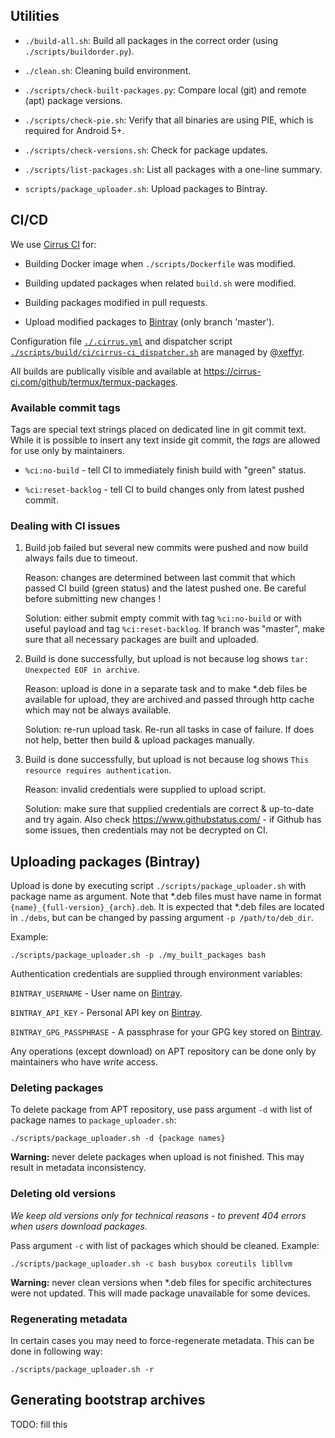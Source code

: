 ## Utilities

- `./build-all.sh`:
  Build all packages in the correct order (using `./scripts/buildorder.py`).

- `./clean.sh`:
  Cleaning build environment.

- `./scripts/check-built-packages.py`:
  Compare local (git) and remote (apt) package versions.

- `./scripts/check-pie.sh`:
  Verify that all binaries are using PIE, which is required for Android 5+.

- `./scripts/check-versions.sh`:
  Check for package updates.

- `./scripts/list-packages.sh`:
  List all packages with a one-line summary.

- `scripts/package_uploader.sh`:
  Upload packages to Bintray.

## CI/CD

We use [Cirrus CI](https://cirrus-ci.com/) for:

- Building Docker image when `./scripts/Dockerfile` was modified.

- Building updated packages when related `build.sh` were modified.

- Building packages modified in pull requests.

- Upload modified packages to [Bintray](https://bintray.com/termux) (only branch 'master').

Configuration file [`./.cirrus.yml`](https://github.com/termux/termux-packages/blob/master/.cirrus.yml)
and dispatcher script [`./scripts/build/ci/cirrus-ci_dispatcher.sh`](https://github.com/termux/termux-packages/blob/master/scripts/build/ci/cirrus-ci_dispatcher.sh)
are managed by [@xeffyr](https://github.com/xeffyr).

All builds are publically visible and available at https://cirrus-ci.com/github/termux/termux-packages.

### Available commit tags

Tags are special text strings placed on dedicated line in git commit text. While
it is possible to insert any text inside git commit, the *tags* are allowed for
use only by maintainers.

- `%ci:no-build` - tell CI to immediately finish build with "green" status.

- `%ci:reset-backlog` - tell CI to build changes only from latest pushed commit.

### Dealing with CI issues

1. Build job failed but several new commits were pushed and now build always
   fails due to timeout.

   Reason: changes are determined between last commit that which passed CI build
   (green status) and the latest pushed one. Be careful before submitting new
   changes !

   Solution: either submit empty commit with tag `%ci:no-build` or with useful
   payload and tag `%ci:reset-backlog`. If branch was "master", make sure that
   all necessary packages are built and uploaded.

2. Build is done successfully, but upload is not because log shows
   `tar: Unexpected EOF in archive`.

   Reason: upload is done in a separate task and to make \*.deb files be available
   for upload, they are archived and passed through http cache which may not be
   always available.

   Solution: re-run upload task. Re-run all tasks in case of failure. If does not
   help, better then build & upload packages manually.

3. Build is done successfully, but upload is not because log shows
   `This resource requires authentication`.

   Reason: invalid credentials were supplied to upload script.

   Solution: make sure that supplied credentials are correct & up-to-date and
   try again. Also check https://www.githubstatus.com/ - if Github has some
   issues, then credentials may not be decrypted on CI.

## Uploading packages (Bintray)

Upload is done by executing script `./scripts/package_uploader.sh` with package
name as argument. Note that \*.deb files must have name in format `{name}_{full-version}_{arch}.deb`.
It is expected that \*.deb files are located in `./debs`, but can be changed by
passing argument `-p /path/to/deb_dir`.

Example:
```
./scripts/package_uploader.sh -p ./my_built_packages bash
```

Authentication credentials are supplied through environment variables:

`BINTRAY_USERNAME`        - User name on [Bintray](https://bintray.com).

`BINTRAY_API_KEY`         - Personal API key on [Bintray](https://bintray.com).

`BINTRAY_GPG_PASSPHRASE`  - A passphrase for your GPG key stored on [Bintray](https://bintray.com).

Any operations (except download) on APT repository can be done only by
maintainers who have *write* access.

### Deleting packages

To delete package from APT repository, use pass argument `-d` with list of
package names to `package_uploader.sh`:
```
./scripts/package_uploader.sh -d {package names}
```

**Warning:** never delete packages when upload is not finished. This may result
in metadata inconsistency.

### Deleting old versions

*We keep old versions only for technical reasons - to prevent 404 errors when
users download packages.*

Pass argument `-c` with list of packages which should be cleaned. Example:
```
./scripts/package_uploader.sh -c bash busybox coreutils libllvm
```

**Warning:** never clean versions when \*.deb files for specific architectures
were not updated. This will made package unavailable for some devices.

### Regenerating metadata

In certain cases you may need to force-regenerate metadata. This can be done in
following way:
```
./scripts/package_uploader.sh -r
```

## Generating bootstrap archives

TODO: fill this
